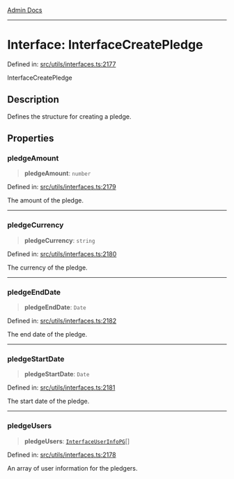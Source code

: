 [Admin Docs](/)

***

# Interface: InterfaceCreatePledge

Defined in: [src/utils/interfaces.ts:2177](https://github.com/PalisadoesFoundation/talawa-admin/blob/main/src/utils/interfaces.ts#L2177)

InterfaceCreatePledge

## Description

Defines the structure for creating a pledge.

## Properties

### pledgeAmount

> **pledgeAmount**: `number`

Defined in: [src/utils/interfaces.ts:2179](https://github.com/PalisadoesFoundation/talawa-admin/blob/main/src/utils/interfaces.ts#L2179)

The amount of the pledge.

***

### pledgeCurrency

> **pledgeCurrency**: `string`

Defined in: [src/utils/interfaces.ts:2180](https://github.com/PalisadoesFoundation/talawa-admin/blob/main/src/utils/interfaces.ts#L2180)

The currency of the pledge.

***

### pledgeEndDate

> **pledgeEndDate**: `Date`

Defined in: [src/utils/interfaces.ts:2182](https://github.com/PalisadoesFoundation/talawa-admin/blob/main/src/utils/interfaces.ts#L2182)

The end date of the pledge.

***

### pledgeStartDate

> **pledgeStartDate**: `Date`

Defined in: [src/utils/interfaces.ts:2181](https://github.com/PalisadoesFoundation/talawa-admin/blob/main/src/utils/interfaces.ts#L2181)

The start date of the pledge.

***

### pledgeUsers

> **pledgeUsers**: [`InterfaceUserInfoPG`](InterfaceUserInfoPG.md)[]

Defined in: [src/utils/interfaces.ts:2178](https://github.com/PalisadoesFoundation/talawa-admin/blob/main/src/utils/interfaces.ts#L2178)

An array of user information for the pledgers.
